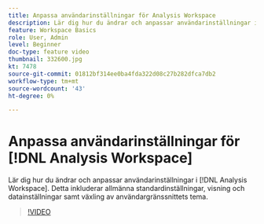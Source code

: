 ```yaml
---
title: Anpassa användarinställningar för Analysis Workspace
description: Lär dig hur du ändrar och anpassar användarinställningar i Analysis Workspace
feature: Workspace Basics
role: User, Admin
level: Beginner
doc-type: feature video
thumbnail: 332600.jpg
kt: 7478
source-git-commit: 01812bf314ee0ba4fda322d08c27b282dfca7db2
workflow-type: tm+mt
source-wordcount: '43'
ht-degree: 0%

---
```



# Anpassa användarinställningar för [!DNL Analysis Workspace]

Lär dig hur du ändrar och anpassar användarinställningar i [!DNL Analysis Workspace]. Detta inkluderar allmänna standardinställningar, visning och datainställningar samt växling av användargränssnittets tema.

>[!VIDEO](https://video.tv.adobe.com/v/332600/?quality=12&learn=on)

